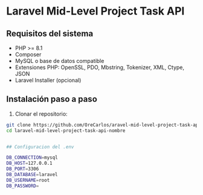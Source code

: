 # Laravel Mid-Level Project Task API

## Requisitos del sistema

- PHP >= 8.1
- Composer
- MySQL o base de datos compatible
- Extensiones PHP: OpenSSL, PDO, Mbstring, Tokenizer, XML, Ctype, JSON
- Laravel Installer (opcional)

## Instalación paso a paso

1. Clonar el repositorio:

```bash
git clone https://github.com/OreCarlos/aravel-mid-level-project-task-api--Carlos-ore-.git
cd laravel-mid-level-project-task-api-nombre


## Configuracion del .env

DB_CONNECTION=mysql
DB_HOST=127.0.0.1
DB_PORT=3306
DB_DATABASE=laravel
DB_USERNAME=root
DB_PASSWORD=


